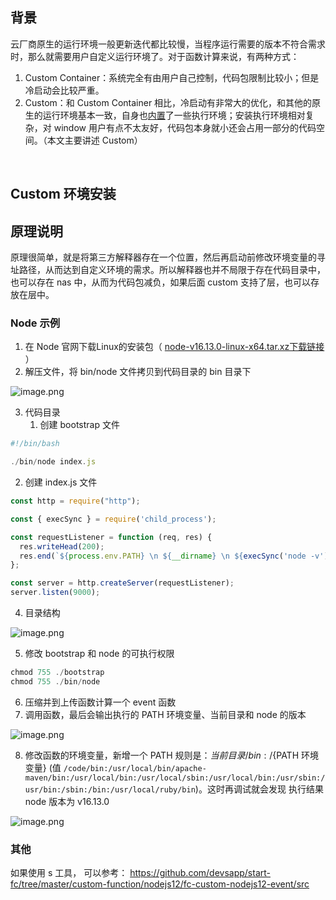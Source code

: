 ## 背景


云厂商原生的运行环境一般更新迭代都比较慢，当程序运行需要的版本不符合需求时，那么就需要用户自定义运行环境了。对于函数计算来说，有两种方式：
​


1. Custom Container：系统完全有由用户自己控制，代码包限制比较小；但是冷启动会比较严重。
1. Custom：和 Custom Container 相比，冷启动有非常大的优化，和其他的原生的运行环境基本一致，自身也[内置](https://help.aliyun.com/document_detail/132044.html#title-wi6-beu-a0k)了一些执行环境；安装执行环境相对复杂，对 window 用户有点不太友好，代码包本身就小还会占用一部分的代码空间。（本文主要讲述 Custom）

​

## Custom 环境安装


## 原理说明


原理很简单，就是将第三方解释器存在一个位置，然后再启动前修改环境变量的寻址路径，从而达到自定义环境的需求。所以解释器也并不局限于存在代码目录中，也可以存在 nas 中，从而为代码包减负，如果后面 custom 支持了层，也可以存放在层中。


### Node 示例


1. 在 Node 官网下载Linux的安装包（ [node-v16.13.0-linux-x64.tar.xz下载链接](https://nodejs.org/dist/v16.13.0/node-v16.13.0-linux-x64.tar.xz) ）
1. 解压文件，将 bin/node 文件拷贝到代码目录的 bin 目录下

![image.png](https://img.alicdn.com/imgextra/i2/O1CN014wDV2H1JKclHn1koH_!!6000000001010-2-tps-1410-526.png)

3. 代码目录
   1. 创建 bootstrap 文件​
```javascript
#!/bin/bash

./bin/node index.js
```

   2. 创建 index.js 文件
```javascript
const http = require("http");

const { execSync } = require('child_process');

const requestListener = function (req, res) {
  res.writeHead(200);
  res.end(`${process.env.PATH} \n ${__dirname} \n ${execSync('node -v')}`);
};

const server = http.createServer(requestListener);
server.listen(9000);
```

4. 目录结构

![image.png](https://img.alicdn.com/imgextra/i2/O1CN01WKbeTK1P7EsX0fdsJ_!!6000000001793-2-tps-2142-1536.png)

5. 修改 bootstrap 和 node 的可执行权限
```javascript
chmod 755 ./bootstrap
chmod 755 ./bin/node
```

6. 压缩并到上传函数计算一个 event 函数
6. 调用函数，最后会输出执行的 PATH 环境变量、当前目录和 node 的版本

![image.png](https://img.alicdn.com/imgextra/i2/O1CN01QIjHa01kPCLBZscDl_!!6000000004675-2-tps-2442-312.png)

8. 修改函数的环境变量，新增一个 PATH 规则是：${当前目录}/bin:/${PATH 环境变量} (值 `/code/bin:/usr/local/bin/apache-maven/bin:/usr/local/bin:/usr/local/sbin:/usr/local/bin:/usr/sbin:/usr/bin:/sbin:/bin:/usr/local/ruby/bin`)。这时再调试就会发现 执行结果 node 版本为 v16.13.0

![image.png](https://img.alicdn.com/imgextra/i3/O1CN0189MOZF1LQhF9ZNlSN_!!6000000001294-2-tps-2726-312.png)


### 其他

如果使用 s 工具， 可以参考： https://github.com/devsapp/start-fc/tree/master/custom-function/nodejs12/fc-custom-nodejs12-event/src



